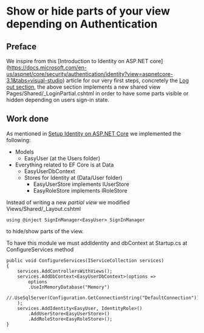 # Show or hide parts of your view depending on Authentication

## Preface

We inspire from this [Introduction to Identity on ASP.NET core] (https://docs.microsoft.com/en-us/aspnet/core/security/authentication/identity?view=aspnetcore-3.1&tabs=visual-studio) 
article for our very first steps, concretely the [Log out section](https://docs.microsoft.com/en-us/aspnet/core/security/authentication/identity?view=aspnetcore-3.1&tabs=visual-studio#log-out), 
the above section implements a new shared view Pages/Shared/_LoginPartial.cshtml in order to have some parts visible or hidden depending on users sign-in state.

## Work done

As mentioned in [Setup Identity on ASP.NET Core](Docs/SetupAspNetIdentity.md) we implemented the following:

- Models
	- EasyUser (at the Users folder)
- Everything related to EF Core is at Data
	- EasyUserDbContext
	- Stores for Identity at (Data/User folder)
		- EasyUserStore implements IUserStore
		- EasyRoleStore implements IRoleStore

Instead of writing a new *partial view* we modified Views/Shared/_Layout.cshtml 
```
using @inject SignInManager<EasyUser> SignInManager
```
to hide/show parts of the view.

To have this module we must addIdentity and dbContext at Startup.cs at ConfigureServices method

```
public void ConfigureServices(IServiceCollection services)
{
    services.AddControllersWithViews();
    services.AddDbContext<EasyUserDbContext>(options =>
        options
        .UseInMemoryDatabase("Memory")
        //.UseSqlServer(Configuration.GetConnectionString("DefaultConnection"))
    );
    services.AddIdentity<EasyUser, IdentityRole>()
        .AddUserStore<EasyUserStore>()
        .AddRoleStore<EasyRoleStore>();
}
```
